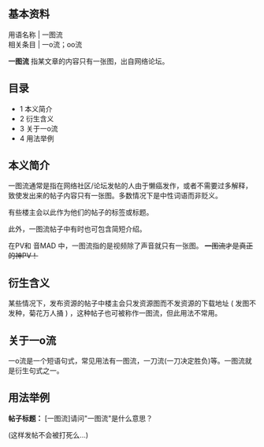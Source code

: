 **基本资料**  
---  
用语名称  |  一图流   
相关条目  |  一o流；oo流   
  
**一图流** 指某文章的内容只有一张图，出自网络论坛。

##  目录

  * 1  本义简介 
  * 2  衍生含义 
  * 3  关于一o流 
  * 4  用法举例 

##  本义简介

一图流通常是指在网络社区/论坛发帖的人由于懒癌发作，或者不需要过多解释，致使发出来的帖子内容只有一张图。多数情况下是中性词语而非贬义。

有些楼主会以此作为他们的帖子的标签或标题。

此外，一图流帖子中有时也可包含简短介绍。

在PV和  音MAD  中，一图流指的是视频除了声音就只有一张图。 ~~一图流才是真正的神PV！~~

##  衍生含义

某些情况下，发布资源的帖子中楼主会只发资源图而不发资源的下载地址  (  发图不发种，菊花万人捅  )  ，这种帖子也可被称作一图流，但此用法不常用。

##  关于一o流

一o流是一个短语句式，常见用法有一图流，一刀流(一刀决定胜负)等。一图流就是衍生句式之一。

##  用法举例

**帖子标题：** [一图流]请问"一图流"是什么意思？

(这样发帖不会被打死么...)

